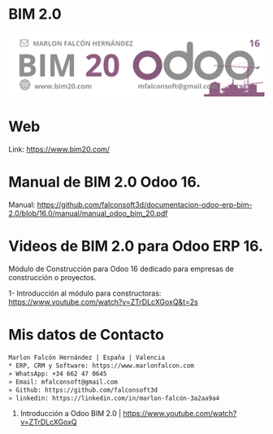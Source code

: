 # BIM 2.0
![Alt text](https://raw.githubusercontent.com/falconsoft3d/documentacion-odoo-erp-bim-2.0/16.0/banner_bim_20.png "BIM 20")

# Web
Link: https://www.bim20.com/

# Manual de BIM 2.0 Odoo 16.
Manual: https://github.com/falconsoft3d/documentacion-odoo-erp-bim-2.0/blob/16.0/manual/manual_odoo_bim_20.pdf

# Videos de BIM 2.0 para Odoo ERP 16.
Módulo de Construcción para Odoo 16 dedicado para empresas de construcción o proyectos.

1- Introducción al módulo para constructoras: https://www.youtube.com/watch?v=ZTrDLcXGoxQ&t=2s


# Mis datos de Contacto
```
Marlon Falcón Hernández | España | Valencia
* ERP, CRM y Software: https://www.marlonfalcon.com
» WhatsApp: +34 662 47 0645
» Email: mfalconsoft@gmail.com
» Github: https://github.com/falconsoft3d
» linkedin: https://linkedin.com/in/marlon-falcón-3a2aa9a4
```

1. Introducción a Odoo BIM 2.0 | https://www.youtube.com/watch?v=ZTrDLcXGoxQ




